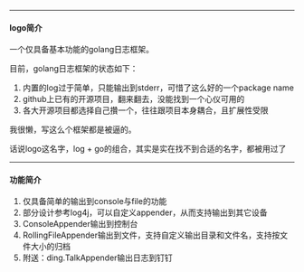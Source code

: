

-----

#### logo简介

一个仅具备基本功能的golang日志框架。



目前，golang日志框架的状态如下：

1. 内置的log过于简单，只能输出到stderr，可惜了这么好的一个package name
2. github上已有的开源项目，翻来翻去，没能找到一个心仪可用的
3. 各大开源项目都选择自己攢一个，往往跟项目本身耦合，且扩展性受限



我很懒，写这么个框架都是被逼的。



话说logo这名字，log + go的组合，其实是实在找不到合适的名字，都被用过了



---

#### 功能简介



1. 仅具备简单的输出到console与file的功能
2. 部分设计参考log4j，可以自定义appender，从而支持输出到其它设备
3. ConsoleAppender输出到控制台
4. RollingFileAppender输出到文件，支持自定义输出目录和文件名，支持按文件大小的归档
5. 附送：ding.TalkAppender输出日志到钉钉





